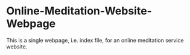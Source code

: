 # Online-Meditation-Website-Webpage
This is a single webpage, i.e. index file, for an online meditation service website.
